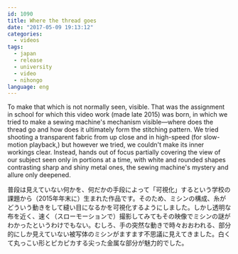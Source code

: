 ```yaml
---
id: 1090
title: Where the thread goes
date: "2017-05-09 19:13:12"
categories:
  - videos
tags:
  - japan
  - release
  - university
  - video
  - nihongo
language: eng
---
```


<video-embed service="vimeo" id="151801842" width="500" height="281" />

To make that which is not normally seen, visible. That was the assignment in school for which this video work (made late 2015) was born, in which we tried to make a sewing machine's mechanism visible—where does the thread go and how does it ultimately form the stitching pattern. We tried shooting a transparent fabric from up close and in high-speed (for slow-motion playback,) but however we tried, we couldn't make its inner workings clear. Instead, hands out of focus partially covering the view of our subject seen only in portions at a time, with white and rounded shapes contrasting sharp and shiny metal ones, the sewing machine's mystery and allure only deepened.

普段は見えていない何かを、何だかの手段によって「可視化」するという学校の課題から（2015年年末に）生まれた作品です。そのため、ミシンの構成、糸がどういう動きをして縫い目になるかを可視化するようにしました。しかし透明な布を近く、速く（スローモーションで）撮影してみてもその映像でミシンの謎がわかったというわけでもない。むしろ、手の突然な動きで時々おおわれる、部分的にしか見えていない被写体のミシンがますます不思議に見えてきました。白くて丸っこい形とピカピカする尖った金属な部分が魅力的でした。
